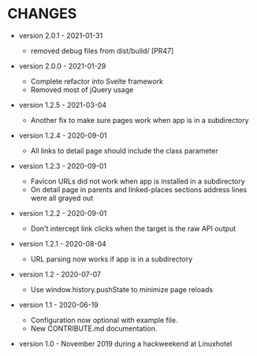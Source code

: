 # CHANGES

* version 2.0.1 - 2021-01-31

    * removed debug files from dist/build/ [PR47]

* version 2.0.0 - 2021-01-29

    * Complete refactor into Svelte framework
    * Removed most of jQuery usage

* version 1.2.5 - 2021-03-04

    * Another fix to make sure pages work when app is in a subdirectory

* version 1.2.4 - 2020-09-01

    * All links to detail page should include the class parameter

* version 1.2.3 - 2020-09-01

    * Favicon URLs did not work when app is installed in a subdirectory
    * On detail page in parents and linked-places sections address lines were all grayed out

* version 1.2.2 - 2020-09-01

    * Don't intercept link clicks when the target is the raw API output

* version 1.2.1 - 2020-08-04

    * URL parsing now works if app is in a subdirectory

* version 1.2 - 2020-07-07

    * Use window.history.pushState to minimize page reloads

* version 1.1 - 2020-06-19

    * Configuration now optional with example file.
    * New CONTRIBUTE.md documentation.

* version 1.0 - November 2019 during a hackweekend at Linuxhotel
